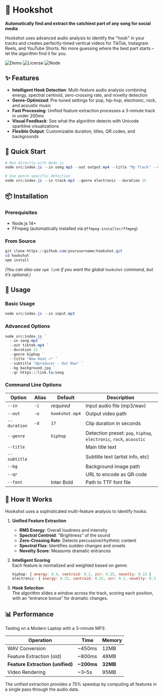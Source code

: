 # 🎵 Hookshot

**Automatically find and extract the catchiest part of any song for social media**

Hookshot uses advanced audio analysis to identify the "hook" in your tracks and creates perfectly-timed vertical videos for TikTok, Instagram Reels, and YouTube Shorts. No more guessing where the best part starts – let the algorithm find it for you.

![Demo](https://img.shields.io/badge/demo-video-blue) ![License](https://img.shields.io/badge/license-Apache--2.0-green)
 ![Node](https://img.shields.io/badge/node-%3E%3D14-brightgreen)

## ✨ Features

- **Intelligent Hook Detection**: Multi-feature audio analysis combining energy, spectral centroid, zero-crossing rate, and novelty detection  
- **Genre-Optimized**: Pre-tuned settings for pop, hip-hop, electronic, rock, and acoustic music  
- **Fast Processing**: Unified feature extraction processes a 3-minute track in under 200ms  
- **Visual Feedback**: See what the algorithm detects with Unicode sparkline visualizations  
- **Flexible Output**: Customizable duration, titles, QR codes, and backgrounds  

## 🚀 Quick Start

```powershell
# Run directly with Node.js
node src/index.js --in song.mp3 --out output.mp4 --title "My Track" --subtitle "@artist"

# Use genre-specific detection
node src/index.js --in track.mp3 --genre electronic --duration 15
```

## 📦 Installation

### Prerequisites
- Node.js 14+  
- FFmpeg (automatically installed via `@ffmpeg-installer/ffmpeg`)  

### From Source
```powershell
git clone https://github.com/yourusername/hookshot.git
cd hookshot
npm install
```

*(You can also use `npm link` if you want the global `hookshot` command, but it’s optional.)*

## 🎯 Usage

### Basic Usage
```powershell
node src/index.js --in input.mp3
```

### Advanced Options
```powershell
node src/index.js `
  --in song.mp3 `
  --out tiktok.mp4 `
  --duration 15 `
  --genre hiphop `
  --title "New Heat 🔥" `
  --subtitle "@producer · Out Now" `
  --bg background.jpg `
  --qr https://link.to/song
```

### Command Line Options

| Option | Alias | Default | Description |
|--------|-------|---------|-------------|
| `--in` | `-i` | *required* | Input audio file (mp3/wav) |
| `--out` | `-o` | `hookshot.mp4` | Output video path |
| `--duration` | `-d` | `17` | Clip duration in seconds |
| `--genre` | | `hiphop` | Detection preset: `pop`, `hiphop`, `electronic`, `rock`, `acoustic` |
| `--title` | | | Main title text |
| `--subtitle` | | | Subtitle text (artist info, etc) |
| `--bg` | | | Background image path |
| `--qr` | | | URL to encode as QR code |
| `--font` | | Inter Bold | Path to TTF font file |

## 🧠 How It Works

Hookshot uses a sophisticated multi-feature analysis to identify hooks:

1. **Unified Feature Extraction**  
   - **RMS Energy**: Overall loudness and intensity  
   - **Spectral Centroid**: "Brightness" of the sound  
   - **Zero-Crossing Rate**: Detects percussive/rhythmic content  
   - **Spectral Flux**: Identifies sudden changes and onsets  
   - **Novelty Score**: Measures dramatic entrances  

2. **Intelligent Scoring**  
   Each feature is normalized and weighted based on genre:  

   ```javascript
   hiphop: { energy: 0.4, centroid: 0.2, zcr: 0.25, novelty: 0.15 }
   electronic: { energy: 0.25, centroid: 0.25, zcr: 0.2, novelty: 0.3 }
   ```

3. **Hook Selection**  
   The algorithm slides a window across the track, scoring each position, with an “entrance bonus” for dramatic changes.

## 📊 Performance

Testing on a Modern Laptop with a 3-minute MP3:

| Operation | Time | Memory |
|-----------|------|--------|
| WAV Conversion | ~450ms | 12MB |
| Feature Extraction (old) | ~800ms | 48MB |
| **Feature Extraction (unified)** | **~200ms** | **32MB** |
| Video Rendering | ~3–5s | 95MB |

The unified extraction provides a 75% speedup by computing all features in a single pass through the audio data.

